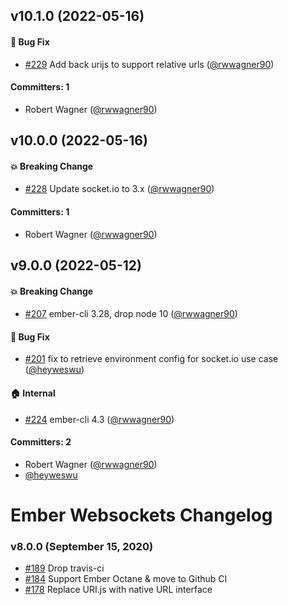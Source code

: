 


## v10.1.0 (2022-05-16)

#### :bug: Bug Fix
* [#229](https://github.com/thoov/ember-websockets/pull/229) Add back urijs to support relative urls ([@rwwagner90](https://github.com/rwwagner90))

#### Committers: 1
- Robert Wagner ([@rwwagner90](https://github.com/rwwagner90))

## v10.0.0 (2022-05-16)

#### :boom: Breaking Change
* [#228](https://github.com/thoov/ember-websockets/pull/228) Update socket.io to 3.x ([@rwwagner90](https://github.com/rwwagner90))

#### Committers: 1
- Robert Wagner ([@rwwagner90](https://github.com/rwwagner90))

## v9.0.0 (2022-05-12)

#### :boom: Breaking Change
* [#207](https://github.com/thoov/ember-websockets/pull/207) ember-cli 3.28, drop node 10 ([@rwwagner90](https://github.com/rwwagner90))

#### :bug: Bug Fix
* [#201](https://github.com/thoov/ember-websockets/pull/201) fix to retrieve environment config for socket.io use case ([@heyweswu](https://github.com/heyweswu))

#### :house: Internal
* [#224](https://github.com/thoov/ember-websockets/pull/224) ember-cli 4.3 ([@rwwagner90](https://github.com/rwwagner90))

#### Committers: 2
- Robert Wagner ([@rwwagner90](https://github.com/rwwagner90))
- [@heyweswu](https://github.com/heyweswu)

# Ember Websockets Changelog

### v8.0.0 (September 15, 2020)

- [#189](https://github.com/thoov/ember-websockets/pull/189) Drop travis-ci
- [#184](https://github.com/thoov/ember-websockets/pull/184) Support Ember Octane & move to Github CI
- [#178](https://github.com/thoov/ember-websockets/pull/173) Replace URI.js with native URL interface